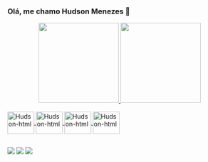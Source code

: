 ### Olá, me chamo Hudson Menezes 👋

<div align="center">
  <a href="https://github.com/HudsonMenezes">
  <img height="180em" src="https://github-readme-stats.vercel.app/api?username=HudsonMenezes&show_icons=true&theme=dark&include_all_commits=true&count_private=true"/>
  <img height="180em" src="https://github-readme-stats.vercel.app/api/top-langs/?username=HudsonMenezes&layout=compact&langs_count=7&theme=dark"/>
</div>
  <div style="dysplay: inline-block"><br>
   <img align="center" alt="Hudson-html" height="50" width="60" src="https://cdn.jsdelivr.net/gh/devicons/devicon/icons/html5/html5-plain-wordmark.svg" />
   <img align="center" alt="Hudson-html" height="50" width="60" src="https://cdn.jsdelivr.net/gh/devicons/devicon/icons/css3/css3-plain-wordmark.svg" />
   <img align="center" alt="Hudson-html" height="50" width="60" src="https://cdn.jsdelivr.net/gh/devicons/devicon/icons/javascript/javascript-plain.svg" />
   <img align="center" alt="Hudson-html" height="50" width="60" src="https://cdn.jsdelivr.net/gh/devicons/devicon/icons/c/c-plain.svg" />
  </div>
  
  ##
  
  <div>
     <a href="https://www.linkedin.com/in/hudson-menezes-644835230/" target="_blank"><img src="https://img.shields.io/badge/-LinkedIn-%230077B5?style=for-the-badge&logo=linkedin&logoColor=white" target="_blank"></a>
    <a href = "mailto:hudson.bm23@gmail.com"><img src="https://img.shields.io/badge/-Gmail-%23333?style=for-the-badge&logo=gmail&logoColor=white" target="_blank"></a>
    <a href="https://www.instagram.com/hudson.ads/" target="_blank"><img src="https://img.shields.io/badge/-Instagram-%23E4405F?style=for-the-badge&logo=instagram&logoColor=white" target="_blank"></a>
  </div>
  



